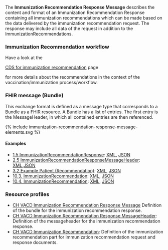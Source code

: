 The **Immunization Recommendation Response Message** describes the content and format of an Immunization Recommendation Response 
containing all immunization recommendations which can be made based on the data delivered by the immunization recommendation request.
The response may include all data of the request in addition to the ImmunizationRecommendations.


### Immunization Recommendation workflow
Have a look at the 

[CDS for immunization recommendation](CDS-immunization-recommendation.html) page

for more details about the recommendations in the context of the vaccination/immunization process/workflow.


### FHIR message (Bundle)
This exchange format is defined as a message type that corresponds to a Bundle as a FHIR resource. 
A Bundle has a list of entries. The first entry is the MessageHeader, in which all contained entries are then referenced.

{% include immunization-recommendation-response-message-elements.svg %}


#### Examples
* [1.5 ImmunizationRecommendationResponse](Bundle-1-5-ImmunizationRecommendationResponse.html): [XML](Bundle-1-5-ImmunizationRecommendationResponse.xml), [JSON](Bundle-1-5-ImmunizationRecommendationResponse.json)
* [2.5 ImmunizationRecommendationResponseMessageHeader](MessageHeader-2-5-ImmunizationRecommendationResponseMessageHeader.html): [XML](MessageHeader-2-5-ImmunizationRecommendationResponseMessageHeader.xml),[JSON](MessageHeader-2-5-ImmunizationRecommendationResponseMessageHeader.json)
* [3.2 Example Patient (Recommendation)](Patient-3-2-Patient.html): [XML](Patient-3-2-Patient.xml), [JSON](Patient-3-2-Patient.json)
* [10.3. ImmunizationRecommendation](ImmunizationRecommendation-10-3-ImmunizationRecommendation.html): [XML](ImmunizationRecommendation-10-3-ImmunizationRecommendation.xml), [JSON](ImmunizationRecommendation-10-3-ImmunizationRecommendation.json)
* [10.4. ImmunizationRecommendation](ImmunizationRecommendation-10-4-ImmunizationRecommendation.html): [XML](ImmunizationRecommendation-10-4-ImmunizationRecommendation.xml), [JSON](ImmunizationRecommendation-10-4-ImmunizationRecommendation.json)



### Resource profiles
* [CH VACD Immunization Recommendation Response Message](StructureDefinition-ch-vacd-recommendation-response-message.html) Definition of the bundle for the immunization recommendation response.
* [CH VACD Immunization Recommendation Response MessageHeader](StructureDefinition-ch-vacd-recommendation-response-messageheader.html): Definition of the messageheader for the immunization recommendation response.
* [CH VACD Immunization Recommendation](StructureDefinition-ch-vacd-immunization-recommendation.html): Definition of the immunization recommendation part for immunization recommendation request and response documents.
